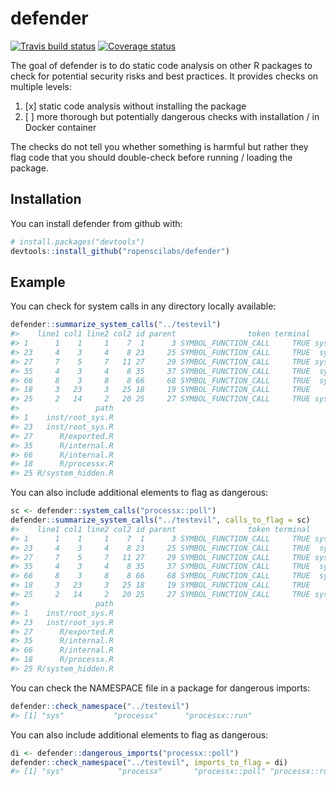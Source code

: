 
<!-- README.md is generated from README.Rmd. Please edit that file -->
defender
========

[![Travis build status](https://travis-ci.org/ropenscilabs/defender.svg?branch=master)](https://travis-ci.org/ropenscilabs/defender) [![Coverage status](https://img.shields.io/codecov/c/github/ropenscilabs/defender/master.svg)](https://codecov.io/github/ropenscilabs/defender?branch=master)

The goal of defender is to do static code analysis on other R packages to check for potential security risks and best practices. It provides checks on multiple levels:

1.  \[x\] static code analysis without installing the package
2.  \[ \] more thorough but potentially dangerous checks with installation / in Docker container

The checks do not tell you whether something is harmful but rather they flag code that you should double-check before running / loading the package.

Installation
------------

You can install defender from github with:

``` r
# install.packages("devtools")
devtools::install_github("ropenscilabs/defender")
```

Example
-------

You can check for system calls in any directory locally available:

``` r
defender::summarize_system_calls("../testevil")
#>    line1 col1 line2 col2 id parent                token terminal    text
#> 1      1    1     1    7  1      3 SYMBOL_FUNCTION_CALL     TRUE system2
#> 23     4    3     4    8 23     25 SYMBOL_FUNCTION_CALL     TRUE  system
#> 27     7    5     7   11 27     29 SYMBOL_FUNCTION_CALL     TRUE system2
#> 35     4    3     4    8 35     37 SYMBOL_FUNCTION_CALL     TRUE  system
#> 66     8    3     8    8 66     68 SYMBOL_FUNCTION_CALL     TRUE  system
#> 18     3   23     3   25 18     19 SYMBOL_FUNCTION_CALL     TRUE     run
#> 25     2   14     2   20 25     27 SYMBOL_FUNCTION_CALL     TRUE system2
#>                 path
#> 1    inst/root_sys.R
#> 23   inst/root_sys.R
#> 27      R/exported.R
#> 35      R/internal.R
#> 66      R/internal.R
#> 18      R/processx.R
#> 25 R/system_hidden.R
```

You can also include additional elements to flag as dangerous:

``` r
sc <- defender::system_calls("processx::poll")
defender::summarize_system_calls("../testevil", calls_to_flag = sc)
#>    line1 col1 line2 col2 id parent                token terminal    text
#> 1      1    1     1    7  1      3 SYMBOL_FUNCTION_CALL     TRUE system2
#> 23     4    3     4    8 23     25 SYMBOL_FUNCTION_CALL     TRUE  system
#> 27     7    5     7   11 27     29 SYMBOL_FUNCTION_CALL     TRUE system2
#> 35     4    3     4    8 35     37 SYMBOL_FUNCTION_CALL     TRUE  system
#> 66     8    3     8    8 66     68 SYMBOL_FUNCTION_CALL     TRUE  system
#> 18     3   23     3   25 18     19 SYMBOL_FUNCTION_CALL     TRUE     run
#> 25     2   14     2   20 25     27 SYMBOL_FUNCTION_CALL     TRUE system2
#>                 path
#> 1    inst/root_sys.R
#> 23   inst/root_sys.R
#> 27      R/exported.R
#> 35      R/internal.R
#> 66      R/internal.R
#> 18      R/processx.R
#> 25 R/system_hidden.R
```

You can check the NAMESPACE file in a package for dangerous imports:

``` r
defender::check_namespace("../testevil")
#> [1] "sys"           "processx"      "processx::run"
```

You can also include additional elements to flag as dangerous:

``` r
di <- defender::dangerous_imports("processx::poll")
defender::check_namespace("../testevil", imports_to_flag = di)
#> [1] "sys"            "processx"       "processx::poll" "processx::run"
```
